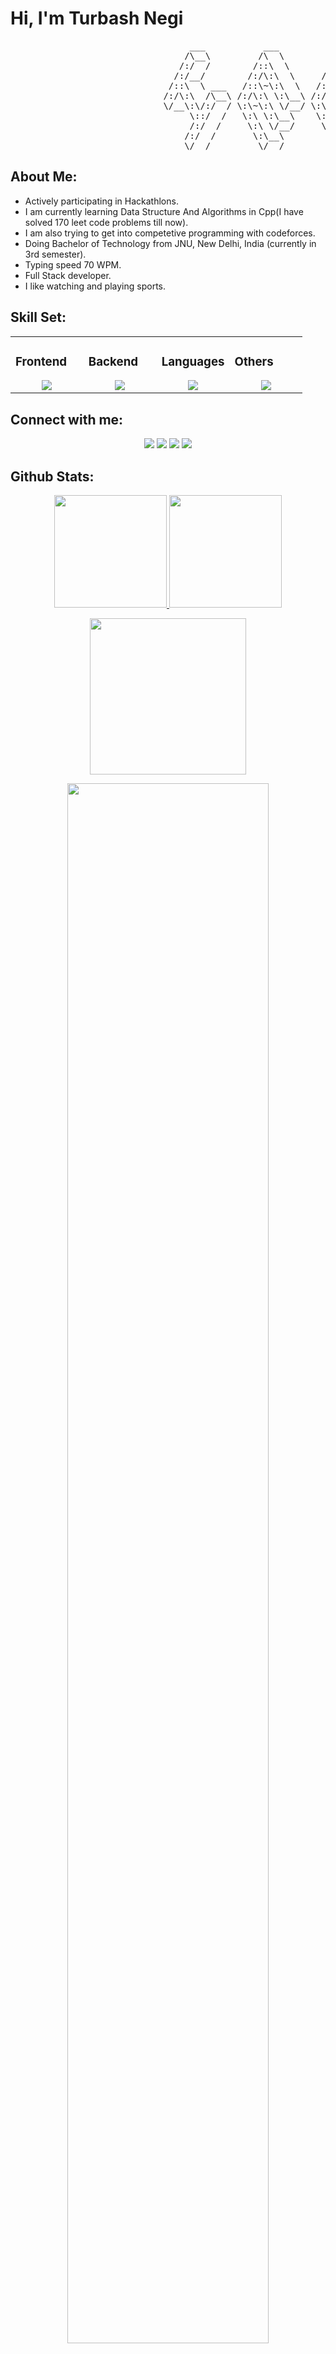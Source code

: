 # Hi, I'm Turbash Negi

<pre>
                                  ___           ___           ___       ___       ___     
                                 /\__\         /\  \         /\__\     /\__\     /\  \    
                                /:/  /        /::\  \       /:/  /    /:/  /    /::\  \   
                               /:/__/        /:/\:\  \     /:/  /    /:/  /    /:/\:\  \  
                              /::\  \ ___   /::\~\:\  \   /:/  /    /:/  /    /:/  \:\  \ 
                             /:/\:\  /\__\ /:/\:\ \:\__\ /:/__/    /:/__/    /:/__/ \:\__\
                             \/__\:\/:/  / \:\~\:\ \/__/ \:\  \    \:\  \    \:\  \ /:/  /
                                  \::/  /   \:\ \:\__\    \:\  \    \:\  \    \:\  /:/  / 
                                  /:/  /     \:\ \/__/     \:\  \    \:\  \    \:\/:/  /  
                                 /:/  /       \:\__\        \:\__\    \:\__\    \::/  /   
                                 \/__/         \/__/         \/__/     \/__/     \/__/    
</pre>

## About Me:


- Actively participating in Hackathlons.
- I am currently learning Data Structure And Algorithms in Cpp(I have solved 170 leet code problems till now).
- I am also trying to get into competetive programming with codeforces.
- Doing Bachelor of Technology from JNU, New Delhi, India (currently in 3rd semester).
- Typing speed 70 WPM.
- Full Stack developer.
- I like watching and playing sports.

## Skill Set:

<table><tr><td valign="top" width="25%">

### Frontend  
<a href="https://github.com/Turbash">
<div align="center">  
       <img src="https://skillicons.dev/icons?i=html,css,tailwind,react,js&perline=4" /> 
</div>
</a>
 </td><td valign="top" width="25%">

### Backend
<a href="https://github.com/Turbash">
<div align="center">  
       <img src="https://skillicons.dev/icons?i=nodejs,express,fastapi,flask&perline=4" /> 
</div>
</a>
 </td><td valign="top" width="25%">

### Languages
<a href="https://github.com/Turbash">
<div align="center">
       <img src="https://skillicons.dev/icons?i=c,js,cpp,dart,java,python,rust,kotlin&perline=4" /> 
</div>
</a>

</td><td valign="top" width="25%">
  
### Others
<a href="https://github.com/Turbash">
<div align="center">
       <img src="https://skillicons.dev/icons?i=git,github,flutter,figma,vscode,vercel,discord,godot&perline=4" /> 
</div>
</a>
</td>
</tr></table>


## Connect with me:
<div align="center">
    <a href="https://www.linkedin.com/in/turbash-negi/" target="_blank"><img src="https://img.shields.io/badge/-Turbash%20Negi-0077B5?style=flat&logo=linkedin&logoColor=white"/></a>
    <a target="_blank" href="mailto:negirawatdeepi@gmail.com"><img src="https://img.shields.io/badge/-negirawatdeepi@gmail.com-D14836?style=flat&logo=Gmail&logoColor=white"/></a>
    <a href="https://leetcode.com/u/turbash_negi/" target="_blank"><img src="https://img.shields.io/badge/-Turbash%20Negi-FFA116?style=flat&logo=LeetCode&logoColor=white"/></a>
  <a href="https://codeforces.com/profile/negirawatdeepi" target="_blank"><img src="https://img.shields.io/badge/-Turbash%20Negi-2b3442?style=flat&logo=CodeForces&logoColor=white"/></a>
</div>

 ## Github Stats:
<p align="center">
    <a href="https://github.com/Turbash">
        <img height="180em" src="https://github-readme-stats.vercel.app/api?username=Turbash&show_icons=true&theme=onedark&hide_border=true"/>
        <img height="180em" src="https://github-readme-stats.vercel.app/api/top-langs/?username=Turbash&langs_count=8&layout=compact&theme=onedark&hide_border=true" />
    </a>
</p>
<!-- Activity Graph -->
<p align="center">
  <a href="https://github.com/Turbash">
    <img height=250 src="https://github-readme-activity-graph.vercel.app/graph?username=Turbash&bg_color=282c34&color=FDFD96&line=FDFD96&point=FFFFFF&area_color=79FE96&border_radius=24.5&title_color=FDFD96&border_radius=20px"/>
  </a> 
</p>


 <p align="center">
   <a href="https://github.com/Turbash"> 
     <img width="80%" src="https://github-readme-streak-stats.herokuapp.com/?user=Turbash&show_icons=true&locale=en&layout=demo&theme=Onedark&hide_border=true" /> 
   </a>  
 </p>

<br>

<div id="header" align="center">
  
  <p align="center"> <a href="https://github.com/Turbash"><img src="https://github-profile-trophy.vercel.app/?username=Turbash&row=1&column=8&theme=onedark" alt="Turbash" /></a> </p>
  
<p align="center"> <a href="https://x.com/Rawatdeepi27862" target="blank"><img src="https://img.shields.io/twitter/follow/Rawatdeepi27862?logo=x&style=for-the-badge" alt="" /></a> </p>

</div>

##

<div align="center">
  <a href="https://github.com/Turbash">
    <img src="https://quotes-github-readme.vercel.app/api?theme=dark">
  </a>
 </div>
 
<h2  align="center">💻 Check Out My Repos ⬇️ </h2>



